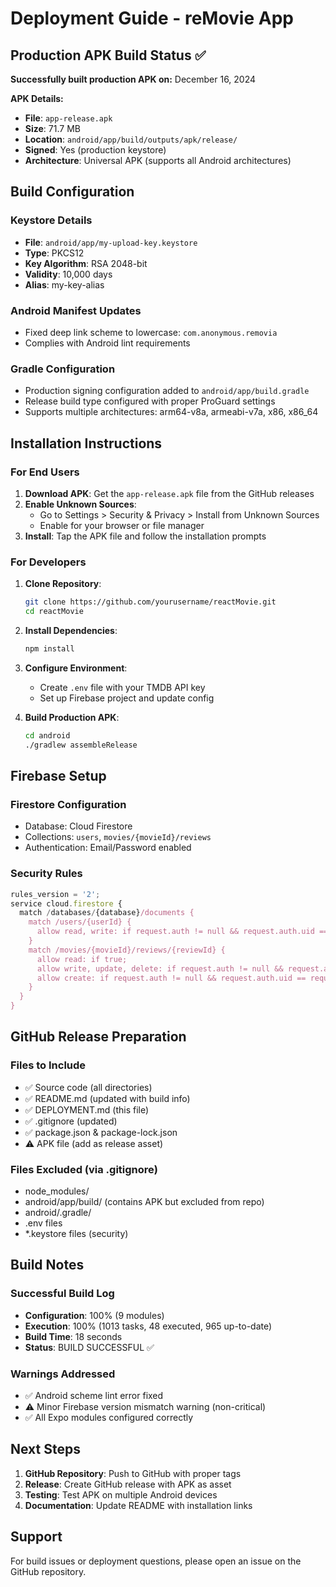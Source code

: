 # Deployment Guide - reMovie App

## Production APK Build Status ✅

**Successfully built production APK on:** December 16, 2024

**APK Details:**
- **File**: `app-release.apk`
- **Size**: 71.7 MB
- **Location**: `android/app/build/outputs/apk/release/`
- **Signed**: Yes (production keystore)
- **Architecture**: Universal APK (supports all Android architectures)

## Build Configuration

### Keystore Details
- **File**: `android/app/my-upload-key.keystore`
- **Type**: PKCS12
- **Key Algorithm**: RSA 2048-bit
- **Validity**: 10,000 days
- **Alias**: my-key-alias

### Android Manifest Updates
- Fixed deep link scheme to lowercase: `com.anonymous.removia`
- Complies with Android lint requirements

### Gradle Configuration
- Production signing configuration added to `android/app/build.gradle`
- Release build type configured with proper ProGuard settings
- Supports multiple architectures: arm64-v8a, armeabi-v7a, x86, x86_64

## Installation Instructions

### For End Users

1. **Download APK**: Get the `app-release.apk` file from the GitHub releases
2. **Enable Unknown Sources**: 
   - Go to Settings > Security & Privacy > Install from Unknown Sources
   - Enable for your browser or file manager
3. **Install**: Tap the APK file and follow the installation prompts

### For Developers

1. **Clone Repository**:
   ```bash
   git clone https://github.com/yourusername/reactMovie.git
   cd reactMovie
   ```

2. **Install Dependencies**:
   ```bash
   npm install
   ```

3. **Configure Environment**:
   - Create `.env` file with your TMDB API key
   - Set up Firebase project and update config

4. **Build Production APK**:
   ```bash
   cd android
   ./gradlew assembleRelease
   ```

## Firebase Setup

### Firestore Configuration
- Database: Cloud Firestore
- Collections: `users`, `movies/{movieId}/reviews`
- Authentication: Email/Password enabled

### Security Rules
```javascript
rules_version = '2';
service cloud.firestore {
  match /databases/{database}/documents {
    match /users/{userId} {
      allow read, write: if request.auth != null && request.auth.uid == userId;
    }
    match /movies/{movieId}/reviews/{reviewId} {
      allow read: if true;
      allow write, update, delete: if request.auth != null && request.auth.uid == resource.data.userId;
      allow create: if request.auth != null && request.auth.uid == request.resource.data.userId;
    }
  }
}
```

## GitHub Release Preparation

### Files to Include
- ✅ Source code (all directories)
- ✅ README.md (updated with build info)
- ✅ DEPLOYMENT.md (this file)
- ✅ .gitignore (updated)
- ✅ package.json & package-lock.json
- ⚠️ APK file (add as release asset)

### Files Excluded (via .gitignore)
- node_modules/
- android/app/build/ (contains APK but excluded from repo)
- android/.gradle/
- .env files
- *.keystore files (security)

## Build Notes

### Successful Build Log
- **Configuration**: 100% (9 modules)
- **Execution**: 100% (1013 tasks, 48 executed, 965 up-to-date)
- **Build Time**: 18 seconds
- **Status**: BUILD SUCCESSFUL ✅

### Warnings Addressed
- ✅ Android scheme lint error fixed
- ⚠️ Minor Firebase version mismatch warning (non-critical)
- ✅ All Expo modules configured correctly

## Next Steps

1. **GitHub Repository**: Push to GitHub with proper tags
2. **Release**: Create GitHub release with APK as asset
3. **Testing**: Test APK on multiple Android devices
4. **Documentation**: Update README with installation links

## Support

For build issues or deployment questions, please open an issue on the GitHub repository.
